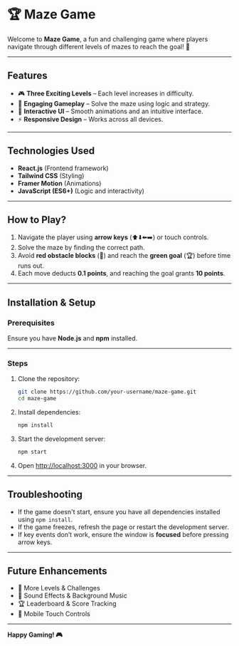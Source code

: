# 🏆 Maze Game

Welcome to **Maze Game**, a fun and challenging game where players navigate through different levels of mazes to reach the goal! 🏁

---

## **Features**

- 🎮 **Three Exciting Levels** – Each level increases in difficulty.
- 🧠 **Engaging Gameplay** – Solve the maze using logic and strategy.
- 🎨 **Interactive UI** – Smooth animations and an intuitive interface.
- ⚡ **Responsive Design** – Works across all devices.

---

## **Technologies Used**

- **React.js** (Frontend framework)
- **Tailwind CSS** (Styling)
- **Framer Motion** (Animations)
- **JavaScript (ES6+)** (Logic and interactivity)

---

## **How to Play?**

1. Navigate the player using **arrow keys** (⬆️⬇️⬅️➡️) or touch controls.
2. Solve the maze by finding the correct path.
3. Avoid **red obstacle blocks** (🚧) and reach the **green goal** (🏆) before time runs out.
4. Each move deducts **0.1 points**, and reaching the goal grants **10 points**.

---

## **Installation & Setup**

### Prerequisites

Ensure you have **Node.js** and **npm** installed.

---

### Steps

1. Clone the repository:
    ```sh
    git clone https://github.com/your-username/maze-game.git
    cd maze-game
    ```

2. Install dependencies:
    ```sh
    npm install
    ```

3. Start the development server:
    ```sh
    npm start
    ```

4. Open [http://localhost:3000](http://localhost:3000) in your browser.

---

## **Troubleshooting**

- If the game doesn't start, ensure you have all dependencies installed using `npm install`.
- If the game freezes, refresh the page or restart the development server.
- If key events don’t work, ensure the window is **focused** before pressing arrow keys.

---

## **Future Enhancements**

- 🚀 More Levels & Challenges
- 🎵 Sound Effects & Background Music
- 🏆 Leaderboard & Score Tracking
- 📱 Mobile Touch Controls

---

**Happy Gaming! 🎮**






 
